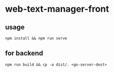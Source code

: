 # web-text-manager-front

## usage 

```
npm install && npm run serve
```

## for backend

```
npm run build && cp -a dist/. <go-server-dest>
```